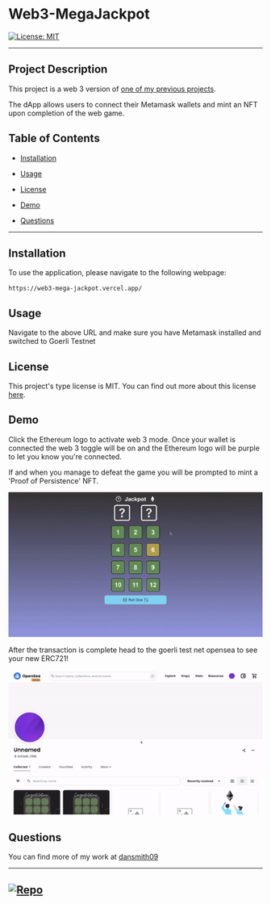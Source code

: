 # Web3-MegaJackpot



[![License: MIT](https://img.shields.io/badge/License-MIT-yellow.svg)](https://opensource.org/licenses/MIT)

---

## Project Description

This project is a web 3 version of [one of my previous projects](https://github.com/dansmith09/Mega-Jackpot).


The dApp allows users to connect their Metamask wallets and mint an NFT upon completion of the web game.

## Table of Contents

- [Installation](#installation)

- [Usage](#usage)

- [License](#license)

- [Demo](#demo)

- [Questions](#questions)

---

## Installation

To use the application, please navigate to the following webpage:

```
https://web3-mega-jackpot.vercel.app/
```

## Usage

Navigate to the above URL and make sure you have Metamask installed and switched to Goerli Testnet

## License

This project's type license is MIT. You can find out more about this license [here](https://opensource.org/licenses/MIT).

## Demo

Click the Ethereum logo to activate web 3 mode. Once your wallet is connected the web 3 toggle will be on and the Ethereum logo will be purple to let you know you're connected.

If and when you manage to defeat the game you will be prompted to mint a 'Proof of Persistence' NFT.

[![Demo](./public/web3JackpotConnect.gif)](https://web3-mega-jackpot.vercel.app/ "Click here to try for yourself!")

After the transaction is complete head to the goerli test net opensea to see your new ERC721!

[![Demo](./public/OpenseaNFT.gif)](https://web3-mega-jackpot.vercel.app/ "Click here to try for yourself!")

## Questions

You can find more of my work at [dansmith09](https://github.com/dansmith09)

---

[![Repo](https://badgen.net/badge/icon/GitHub?icon=github&label)](https://github.com/dansmith09)
---

